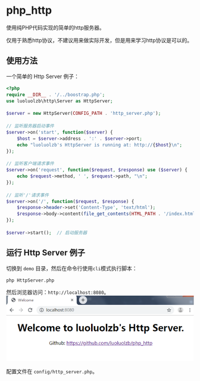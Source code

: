 # php_http
使用纯PHP代码实现的简单的http服务器。

仅用于熟悉http协议，不建议用来做实际开发，但是用来学习http协议是可以的。

## 使用方法
一个简单的 Http Server 例子：
```php
<?php
require __DIR__ . '/../boostrap.php';
use luoluolzb\http\Server as HttpServer;

$server = new HttpServer(CONFIG_PATH . 'http_server.php');

// 监听服务器启动事件
$server->on('start', function($server) {
	$host = $server->address . ':' . $server->port;
	echo "luoluolzb's HttpServer is running at: http://{$host}\n";
});

// 监听客户端请求事件
$server->on('request', function($request, $response) use ($server) {
	echo $request->method, ' ', $request->path, "\n";
});

// 监听'/'请求事件
$server->on('/', function($request, $response) {
	$response->header->set('Content-Type', 'text/html');
	$response->body->content(file_get_contents(HTML_PATH . '/index.html'));
});

$server->start();  // 启动服务器

```

## 运行 Http Server 例子
切换到 `demo` 目录，然后在命令行使用`cli`模式执行脚本：
```shell
php HttpServer.php
```

然后浏览器访问：`http://localhost:8080`。
![welcome](https://github.com/luoluolzb/php_http/blob/master/screenshots/welcome.png?raw=true)

配置文件在 `config/http_server.php`。
